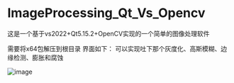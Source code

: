 # ImageProcessing_Qt_Vs_Opencv
这是一个基于vs2022+Qt5.15.2+OpenCV实现的一个简单的图像处理软件


需要将x64包解压到根目录
界面如下：
可以实现吐下那个灰度化、高斯模糊、边缘检测、膨胀和腐蚀


![image](https://user-images.githubusercontent.com/76056473/222717943-96d99276-d52c-4ac9-a3d4-257a66b4328a.png)
